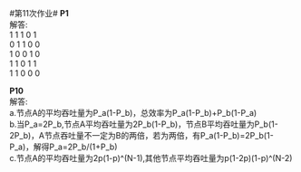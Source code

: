 #第11次作业#
**P1**  
解答:  
1 1 1 0 1  
0 1 1 0 0  
1 0 0 1 0  
1 1 0 1 1  
1 1 0 0 0  

**P10**  
解答:  
a.节点A的平均吞吐量为P_a(1-P_b)，总效率为P_a(1-P_b)+P_b(1-P_a)    
b.当P_a=2P_b,节点A平均吞吐量为2P_b(1-P_b)，节点B平均吞吐量为P_b(1-2P_b)，A节点吞吐量不一定为B的两倍，若为两倍，有P_a(1-P_b)=2P_b(1-P_a)，解得P_a=2P_b/(1+P_b)    
c.节点A的平均吞吐量为2p(1-p)^(N-1),其他节点平均吞吐量为p(1-2p)(1-p)^(N-2)  

